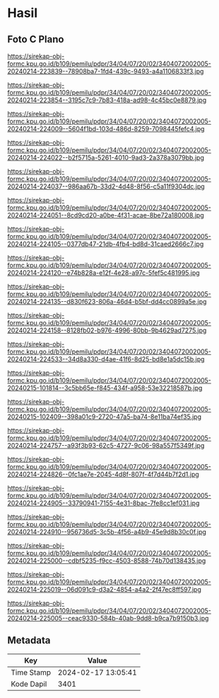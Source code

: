 # Hasil

## Foto C Plano

https://sirekap-obj-formc.kpu.go.id/b109/pemilu/pdpr/34/04/07/20/02/3404072002005-20240214-223839--78908ba7-1fd4-439c-9493-a4a1106833f3.jpg

https://sirekap-obj-formc.kpu.go.id/b109/pemilu/pdpr/34/04/07/20/02/3404072002005-20240214-223854--3195c7c9-7b83-418a-ad98-4c45bc0e8879.jpg

https://sirekap-obj-formc.kpu.go.id/b109/pemilu/pdpr/34/04/07/20/02/3404072002005-20240214-224009--5604f1bd-103d-486d-8259-7098445fefc4.jpg

https://sirekap-obj-formc.kpu.go.id/b109/pemilu/pdpr/34/04/07/20/02/3404072002005-20240214-224022--b2f5715a-5261-4010-9ad3-2a378a3079bb.jpg

https://sirekap-obj-formc.kpu.go.id/b109/pemilu/pdpr/34/04/07/20/02/3404072002005-20240214-224037--986aa67b-33d2-4d48-8f56-c5a11f9304dc.jpg

https://sirekap-obj-formc.kpu.go.id/b109/pemilu/pdpr/34/04/07/20/02/3404072002005-20240214-224051--8cd9cd20-a0be-4f31-acae-8be72a180008.jpg

https://sirekap-obj-formc.kpu.go.id/b109/pemilu/pdpr/34/04/07/20/02/3404072002005-20240214-224105--0377db47-21db-4fb4-bd8d-31caed2666c7.jpg

https://sirekap-obj-formc.kpu.go.id/b109/pemilu/pdpr/34/04/07/20/02/3404072002005-20240214-224120--e74b828a-e12f-4e28-a97c-5fef5c481995.jpg

https://sirekap-obj-formc.kpu.go.id/b109/pemilu/pdpr/34/04/07/20/02/3404072002005-20240214-224135--d830f623-806a-46d4-b5bf-dd4cc0899a5e.jpg

https://sirekap-obj-formc.kpu.go.id/b109/pemilu/pdpr/34/04/07/20/02/3404072002005-20240214-224158--8128fb02-b976-4996-80bb-9b4629ad7275.jpg

https://sirekap-obj-formc.kpu.go.id/b109/pemilu/pdpr/34/04/07/20/02/3404072002005-20240214-224533--34d8a330-d4ae-41f6-8d25-bd8e1a5dc15b.jpg

https://sirekap-obj-formc.kpu.go.id/b109/pemilu/pdpr/34/04/07/20/02/3404072002005-20240215-101814--3c5bb65e-f845-434f-a958-53e32218587b.jpg

https://sirekap-obj-formc.kpu.go.id/b109/pemilu/pdpr/34/04/07/20/02/3404072002005-20240215-102409--398a01c9-2720-47a5-ba74-8e11ba74ef35.jpg

https://sirekap-obj-formc.kpu.go.id/b109/pemilu/pdpr/34/04/07/20/02/3404072002005-20240214-224757--a93f3b93-62c5-4727-9c06-98a557f5349f.jpg

https://sirekap-obj-formc.kpu.go.id/b109/pemilu/pdpr/34/04/07/20/02/3404072002005-20240214-224826--0fc1ae7e-2045-4d8f-807f-4f7d44b7f2d1.jpg

https://sirekap-obj-formc.kpu.go.id/b109/pemilu/pdpr/34/04/07/20/02/3404072002005-20240214-224905--33790941-7155-4e31-8bac-7fe8cc1ef031.jpg

https://sirekap-obj-formc.kpu.go.id/b109/pemilu/pdpr/34/04/07/20/02/3404072002005-20240214-224910--956736d5-3c5b-4f56-a4b9-45e9d8b30c0f.jpg

https://sirekap-obj-formc.kpu.go.id/b109/pemilu/pdpr/34/04/07/20/02/3404072002005-20240214-225000--cdbf5235-f9cc-4503-8588-74b70d138435.jpg

https://sirekap-obj-formc.kpu.go.id/b109/pemilu/pdpr/34/04/07/20/02/3404072002005-20240214-225019--06d091c9-d3a2-4854-a4a2-2f47ec8ff597.jpg

https://sirekap-obj-formc.kpu.go.id/b109/pemilu/pdpr/34/04/07/20/02/3404072002005-20240214-225005--ceac9330-584b-40ab-9dd8-b9ca7b9150b3.jpg


## Metadata

| Key        | Value               |
| ---------- | ------------------- |
| Time Stamp | 2024-02-17 13:05:41 |
| Kode Dapil | 3401                |



